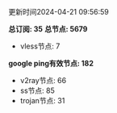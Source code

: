 更新时间2024-04-21 09:56:59

**总订阅: 35**
**总节点: 5679**
- vless节点: 7

**google ping有效节点: 182**
- v2ray节点: 66
- ss节点: 85
- trojan节点: 31
